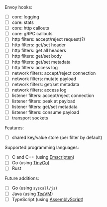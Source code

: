 Envoy hooks:

- [ ] core: logging
- [ ] core: stats
- [ ] core: http callouts
- [ ] core: gRPC callouts
- [ ] http filters: accept/reject request(?)
- [ ] http filters: get/set header
- [ ] http filters: get all headers
- [ ] http filters: get/set body
- [ ] http filters: get/set metadata
- [ ] http filters: access log
- [ ] network filters: accept/reject connection
- [ ] network filters: mutate payload
- [ ] network filters: get/set metadata
- [ ] network filters: access log
- [ ] listener filters: accept/reject connection
- [ ] listener filters: peak at payload
- [ ] listener filters: get/set metadata
- [ ] listener filters: consume payload
- [ ] transport sockets

Features:

- [ ] shared key/value store (per filter by default)

Supported programming languages:

- [ ] C and C++ (using [Emscripten])
- [ ] Go (using [TinyGo])
- [ ] Rust

Future additions:

- [ ] Go (using `syscall/js`)
- [ ] Java (using [TeaVM])
- [ ] TypeScript (using [AssemblyScript])

[AssemblyScript]: https://assemblyscript.org/
[Emscripten]: https://kripken.github.io/emscripten-site/
[TeaVM]: http://teavm.org/
[TinyGo]: https://tinygo.readthedocs.io/en/latest/

